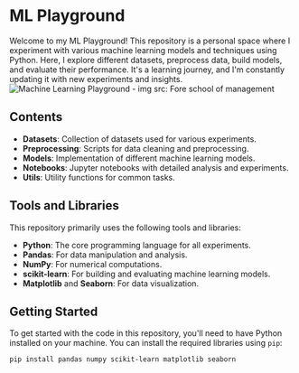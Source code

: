# ML Playground

Welcome to my ML Playground! This repository is a personal space where I experiment with various machine learning models and techniques using Python. Here, I explore different datasets, preprocess data, build models, and evaluate their performance. It's a learning journey, and I'm constantly updating it with new experiments and insights.
![Machine Learning Playground - img src: Fore school of management](https://media.licdn.com/dms/image/D4D12AQES4GfG9LSshA/article-cover_image-shrink_720_1280/0/1709111044412?e=1723075200&v=beta&t=hDFfkd7mP-8cteEWGsIG1ebg9ERNzfXqEKVW_n1WVao) 
## Contents

- **Datasets**: Collection of datasets used for various experiments.
- **Preprocessing**: Scripts for data cleaning and preprocessing.
- **Models**: Implementation of different machine learning models.
- **Notebooks**: Jupyter notebooks with detailed analysis and experiments.
- **Utils**: Utility functions for common tasks.

## Tools and Libraries

This repository primarily uses the following tools and libraries:

- **Python**: The core programming language for all experiments.
- **Pandas**: For data manipulation and analysis.
- **NumPy**: For numerical computations.
- **scikit-learn**: For building and evaluating machine learning models.
- **Matplotlib** and **Seaborn**: For data visualization.

## Getting Started

To get started with the code in this repository, you'll need to have Python installed on your machine. You can install the required libraries using `pip`:

```sh
pip install pandas numpy scikit-learn matplotlib seaborn
